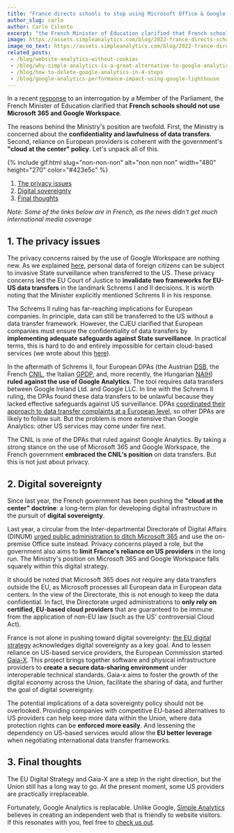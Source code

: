 ```yaml
---
title: "France directs schools to stop using Microsoft Office & Google Workspace"
author_slug: carlo
author: Carlo Cilento
excerpt: "the French Minister of Education clarified that French schools should not use Microsoft 365 and Google Workspace"
image: https://assets.simpleanalytics.com/blog/2022-france-directs-schools-to-stop-using-microsoft-office-and-google-workspace/social-image-france-directs-schools.png
image_no_text: https://assets.simpleanalytics.com/blog/2022-france-directs-schools-to-stop-using-microsoft-office-and-google-workspace/social-image-france-directs-schools.png
related_posts:
 - /blog/website-analytics-without-cookies
 - /blog/why-simple-analytics-is-a-great-alternative-to-google-analytics
 - /blog/how-to-delete-google-analytics-in-4-steps
 - /blog/google-analytics-performance-impact-using-google-lighthouse
---
```


In a recent [response](https://questions.assemblee-nationale.fr/q16/16-971QE.htm) to an interrogation by a Member of the Parliament, the French Minister of Education clarified that **French schools should not use Microsoft 365 and Google Workspace**.

The reasons behind the Ministry's position are twofold. First, the Ministry is concerned about the **confidentiality and lawfulness of data transfers**. Second, reliance on European providers is coherent with the government's **"cloud at the center" policy**. Let's unpack all of this.

{% include gif.html slug="non-non-non" alt="non non non" width="480" height="270" color="#423e5c" %}

1.  [The privacy issues](#1-the-privacy-issues)
2.  [Digital sovereignty](#2-digital-sovereignty)
3.  [Final thoughts](#3-final-thoughts)

*Note: Some of the links below are in French, as the news didn't get much international media coverage*

## 1. The privacy issues

The privacy concerns raised by the use of Google Workspace are nothing new. As we explained [here](https://www.simpleanalytics.com/blog/how-to-move-forward-with-data-transfers-between-the-eu-us#2-us-data-transfers-a-long-story-short), personal data of foreign citizens can be subject to invasive State surveillance when transferred to the US. These privacy concerns led the EU Court of Justice to **invalidate two frameworks for EU-US data transfers** in the landmark Schrems I and II decisions. It is worth noting that the Minister explicitly mentioned Schrems II in his response.

The Schrems II ruling has far-reaching implications for European companies. In principle, data can still be transferred to the US without a data transfer framework. However, the CJEU clarified that European companies must ensure the confidentiality of data transfers by **implementing adequate safeguards against State surveillance**. In practical terms, this is hard to do and entirely impossible for certain cloud-based services (we wrote about this [here](https://www.simpleanalytics.com/blog/how-to-move-forward-with-data-transfers-between-the-eu-us#3-supplementary-measures-for-data-transfers)).

In the aftermath of Schrems II, four European DPAs (the Austrian [DSB](https://gdprhub.eu/index.php?title=DSB_(Austria)_-_2021-0.586.257_(D155.027)), the French [CNIL](https://gdprhub.eu/index.php?title=DSB_(Austria)_-_2021-0.586.257_(D155.027)), the Italian [GPDP](https://gdprhub.eu/index.php?title=Garante_per_la_protezione_dei_dati_personali_(Italy)_-_9782890), and, more recently, the Hungarian [NAIH](https://gdprhub.eu/index.php?title=NAIH_(Hungary)_-_NAIH-3561-4/2022)) **ruled against the use of Google Analytics**. The tool requires data transfers between Google Ireland Ltd. and Google LLC. In line with the Schrems II ruling, the DPAs found these data transfers to be unlawful because they lacked effective safeguards against US surveillance. DPAs [coordinated their approach to data transfer complaints at a European level](https://edpb.europa.eu/news/news/2020/european-data-protection-board-thirty-seventh-plenary-session-guidelines-controller_en), so other DPAs are likely to follow suit. But the problem is more extensive than Google Analytics: other US services may come under fire next.

The CNIL is one of the DPAs that ruled against Google Analytics. By taking a strong stance on the use of Microsoft 365 and Google Workspace, the French government **embraced the CNIL's position** on data transfers. But this is not just about privacy.

## 2. Digital sovereignty

Since last year, the French government has been pushing the **"cloud at the center" doctrine**: a long-term plan for developing digital infrastructure in the pursuit of **digital sovereignty**.

Last year, a circular from the Inter-departmental Directorate of Digital Affairs (DINUM) [urged public administration to ditch Microsoft 365](https://cloud-computing.developpez.com/actu/318885/La-DINUM-estime-que-Microsoft-365-n-est-pas-conforme-a-la-strategie-Cloud-au-centre-de-l-Etat-Francais-dans-une-circulaire-adressee-aux-secretaires-generaux-des-ministeres/) and use the on-premise Office suite instead. Privacy concerns played a role, but the government also aims to **limit France's reliance on US providers** in the long run. The Ministry's position on Microsoft 365 and Google Workspace falls squarely within this digital strategy.

It should be noted that Microsoft 365 does not require any data transfers outside the EU, as Microsoft processes all European data in European data centers. In the view of the Directorate, this is not enough to keep the data confidential. In fact, the Directorate urged administrations to **only rely on certified, EU-based cloud providers** that are guaranteed to be immune from the application of non-EU law (such as the US' controversial Cloud Act).

France is not alone in pushing toward digital sovereignty: [the EU digital strategy](https://ec.europa.eu/info/strategy/priorities-2019-2024/europe-fit-digital-age_en) acknowledges digital sovereignty as a key goal. And to lessen reliance on US-based service providers, the European Commission started [Gaia-X](https://gaia-x.eu/what-is-gaia-x/). This project brings together software and physical infrastructure providers to **create a secure data-sharing environment** under interoperable technical standards. Gaia-x aims to foster the growth of the digital economy across the Union, facilitate the sharing of data, and further the goal of digital sovereignty.

The potential implications of a data sovereignty policy should not be overlooked. Providing companies with competitive EU-based alternatives to US providers can help keep more data within the Union, where data protection rights can be **enforced more easily**. And lessening the dependency on US-based services would allow the **EU better leverage** when negotiating international data transfer frameworks.

## 3. Final thoughts

The EU Digital Strategy and Gaia-X are a step in the right direction, but the Union still has a long way to go. At the present moment, some US providers are practically irreplaceable.

Fortunately, Google Analytics is replacable. Unlike Google, [Simple Analytics](https://www.simpleanalytics.com/) believes in creating an independent web that is friendly to website visitors. If this resonates with you, feel free to [check us out](https://simpleanalytics.com/simpleanalytics.com).
